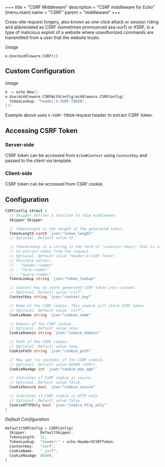+++
title = "CSRF Middleware"
description = "CSRF middleware for Echo"
[menu.main]
  name = "CSRF"
  parent = "middleware"
+++

Cross-site request forgery, also known as one-click attack or session riding and
abbreviated as CSRF (sometimes pronounced sea-surf) or XSRF, is a type of malicious
exploit of a website where unauthorized commands are transmitted from a user that
the website trusts.

*Usage*

`e.Use(middleware.CSRF())`

## Custom Configuration

*Usage*

```go
e := echo.New()
e.Use(middleware.CSRFWithConfig(middleware.CSRFConfig{
  TokenLookup: "header:X-XSRF-TOKEN",
}))
```

Example above uses `X-XSRF-TOKEN` request header to extract CSRF token.

## Accessing CSRF Token

### Server-side

CSRF token can be accessed from `Echo#Context` using `ContextKey` and passed to
the client via template.

### Client-side

CSRF token can be accessed from CSRF cookie.

## Configuration

```go
CSRFConfig struct {
  // Skipper defines a function to skip middleware.
  Skipper Skipper

  // TokenLength is the length of the generated token.
  TokenLength uint8 `json:"token_length"`
  // Optional. Default value 32.

  // TokenLookup is a string in the form of "<source>:<key>" that is used
  // to extract token from the request.
  // Optional. Default value "header:X-CSRF-Token".
  // Possible values:
  // - "header:<name>"
  // - "form:<name>"
  // - "query:<name>"
  TokenLookup string `json:"token_lookup"`

  // Context key to store generated CSRF token into context.
  // Optional. Default value "csrf".
  ContextKey string `json:"context_key"`

  // Name of the CSRF cookie. This cookie will store CSRF token.
  // Optional. Default value "csrf".
  CookieName string `json:"cookie_name"`

  // Domain of the CSRF cookie.
  // Optional. Default value none.
  CookieDomain string `json:"cookie_domain"`

  // Path of the CSRF cookie.
  // Optional. Default value none.
  CookiePath string `json:"cookie_path"`

  // Max age (in seconds) of the CSRF cookie.
  // Optional. Default value 86400 (24hr).
  CookieMaxAge int `json:"cookie_max_age"`

  // Indicates if CSRF cookie is secure.
  // Optional. Default value false.
  CookieSecure bool `json:"cookie_secure"`

  // Indicates if CSRF cookie is HTTP only.
  // Optional. Default value false.
  CookieHTTPOnly bool `json:"cookie_http_only"`
}
```

*Default Configuration*

```go
DefaultCSRFConfig = CSRFConfig{
  Skipper:      DefaultSkipper,
  TokenLength:  32,
  TokenLookup:  "header:" + echo.HeaderXCSRFToken,
  ContextKey:   "csrf",
  CookieName:   "_csrf",
  CookieMaxAge: 86400,
}
```
